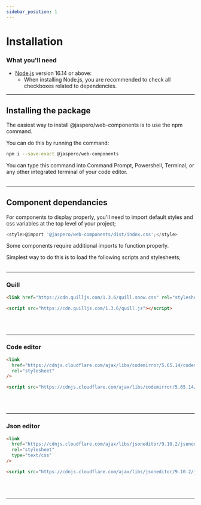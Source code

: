 ```yaml
---
sidebar_position: 1
---
```


# Installation

### What you'll need

- [Node.js](https://nodejs.org/en/download/) version 16.14 or above:
  - When installing Node.js, you are recommended to check all checkboxes related to dependencies.
****

## Installing the package

The easiest way to install @jaspero/web-components is to use the npm command.

You can do this by running the command:

```bash
npm i --save-exact @jaspero/web-components
```

You can type this command into Command Prompt, Powershell, Terminal, or any other integrated terminal of your code editor.
<br></br>
****

## Component dependancies

For components to display properly, you'll need to import default styles and css variables at the top level of your project;

```js
<style>@import '@jaspero/web-components/dist/index.css';</style>
```

Some components require additional imports to function properly.

Simplest way to do this is to load the following scripts and stylesheets;
<br></br>
****

### Quill

```html
<link href="https://cdn.quilljs.com/1.3.6/quill.snow.css" rel="stylesheet" />
```

```html
<script src="https://cdn.quilljs.com/1.3.6/quill.js"></script>
```
<br></br>
****

### Code editor

```html
<link
  href="https://cdnjs.cloudflare.com/ajax/libs/codemirror/5.65.14/codemirror.min.css"
  rel="stylesheet"
/>
```

```html
<script src="https://cdnjs.cloudflare.com/ajax/libs/codemirror/5.65.14/codemirror.min.js"></script>
```
<br></br>
****

### Json editor

```html
<link
  href="https://cdnjs.cloudflare.com/ajax/libs/jsoneditor/9.10.2/jsoneditor.min.css"
  rel="stylesheet"
  type="text/css"
/>
```

```html
<script src="https://cdnjs.cloudflare.com/ajax/libs/jsoneditor/9.10.2/jsoneditor.min.js"></script>
```
<br></br>
****